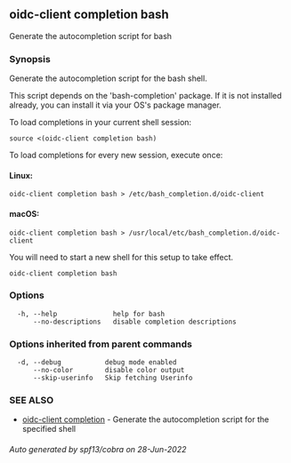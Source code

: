 ## oidc-client completion bash

Generate the autocompletion script for bash

### Synopsis

Generate the autocompletion script for the bash shell.

This script depends on the 'bash-completion' package.
If it is not installed already, you can install it via your OS's package manager.

To load completions in your current shell session:

	source <(oidc-client completion bash)

To load completions for every new session, execute once:

#### Linux:

	oidc-client completion bash > /etc/bash_completion.d/oidc-client

#### macOS:

	oidc-client completion bash > /usr/local/etc/bash_completion.d/oidc-client

You will need to start a new shell for this setup to take effect.


```
oidc-client completion bash
```

### Options

```
  -h, --help              help for bash
      --no-descriptions   disable completion descriptions
```

### Options inherited from parent commands

```
  -d, --debug           debug mode enabled
      --no-color        disable color output
      --skip-userinfo   Skip fetching Userinfo
```

### SEE ALSO

* [oidc-client completion](oidc-client_completion.md)	 - Generate the autocompletion script for the specified shell

###### Auto generated by spf13/cobra on 28-Jun-2022
